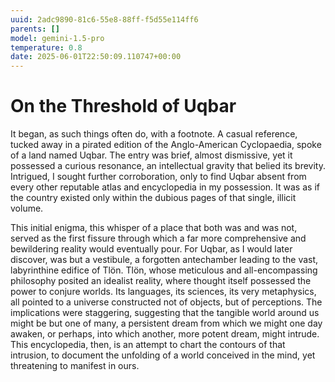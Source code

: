 ```yaml
---
uuid: 2adc9890-81c6-55e8-88ff-f5d55e114ff6
parents: []
model: gemini-1.5-pro
temperature: 0.8
date: 2025-06-01T22:50:09.110747+00:00
---
```

# On the Threshold of Uqbar

It began, as such things often do, with a footnote. A casual reference, tucked away in a pirated edition of the Anglo-American Cyclopaedia, spoke of a land named Uqbar. The entry was brief, almost dismissive, yet it possessed a curious resonance, an intellectual gravity that belied its brevity. Intrigued, I sought further corroboration, only to find Uqbar absent from every other reputable atlas and encyclopedia in my possession. It was as if the country existed only within the dubious pages of that single, illicit volume.

This initial enigma, this whisper of a place that both was and was not, served as the first fissure through which a far more comprehensive and bewildering reality would eventually pour. For Uqbar, as I would later discover, was but a vestibule, a forgotten antechamber leading to the vast, labyrinthine edifice of Tlön. Tlön, whose meticulous and all-encompassing philosophy posited an idealist reality, where thought itself possessed the power to conjure worlds. Its languages, its sciences, its very metaphysics, all pointed to a universe constructed not of objects, but of perceptions. The implications were staggering, suggesting that the tangible world around us might be but one of many, a persistent dream from which we might one day awaken, or perhaps, into which another, more potent dream, might intrude. This encyclopedia, then, is an attempt to chart the contours of that intrusion, to document the unfolding of a world conceived in the mind, yet threatening to manifest in ours.
